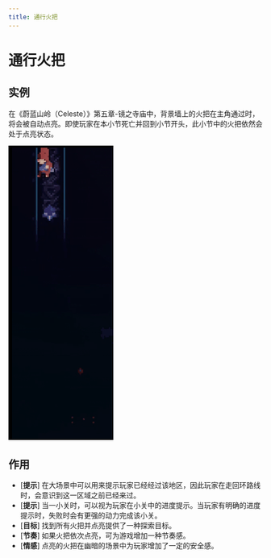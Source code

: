 ```yaml
---
title: 通行火把
---
```


# 通行火把

## 实例
在《蔚蓝山岭（Celeste）》第五章-镜之寺庙中，背景墙上的火把在主角通过时，将会被自动点亮。即使玩家在本小节死亡并回到小节开头，此小节中的火把依然会处于点亮状态。

![蔚蓝山岭中的通行火把](/images/通行火把.gif)

## 作用
- [**提示**] 在大场景中可以用来提示玩家已经经过该地区，因此玩家在走回环路线时，会意识到这一区域之前已经来过。
- [**提示**] 当一小关时，可以视为玩家在小关中的进度提示。当玩家有明确的进度提示时，失败时会有更强的动力完成该小关。
- [**目标**] 找到所有火把并点亮提供了一种探索目标。
- [**节奏**] 如果火把依次点亮，可为游戏增加一种节奏感。
- [**情感**] 点亮的火把在幽暗的场景中为玩家增加了一定的安全感。